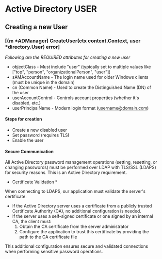 # Active Directory USER

## Creating a new User
### [(m *ADManager) CreateUser(ctx context.Context, user *directory.User) error]

*Following are the REQUIRED attributes for creating a new user*

- objectClass - Must include "user" (typically set to multiple values like ["top", "person", "organizationalPerson", "user"])
- sAMAccountName - The login name used for older Windows clients (must be unique in the domain)
- cn (Common Name) - Used to create the Distinguished Name (DN) of the user
- userAccountControl - Controls account properties (whether it's disabled, etc.)
- userPrincipalName - Modern login format (username@domain.com)


#### Steps for creation
- Create a new disabled user
- Set password (requires TLS)
- Enable the user

#### Secure Communication
All Active Directory password management operations (setting, resetting, or changing passwords) must be performed over LDAP with TLS/SSL (LDAPS) for security reasons. This is an Active Directory requirement.

* Certificate Validation *

When connecting to LDAPS, our application must validate the server's certificate:

- If the Active Directory server uses a certificate from a publicly trusted Certificate Authority (CA), no additional configuration is needed.
- If the server uses a self-signed certificate or one signed by an internal CA, the client must:
  1. Obtain the CA certificate from the server administrator
  2. Configure the application to trust this certificate by providing the path to the CA certificate file

This additional configuration ensures secure and validated connections when performing sensitive password operations.